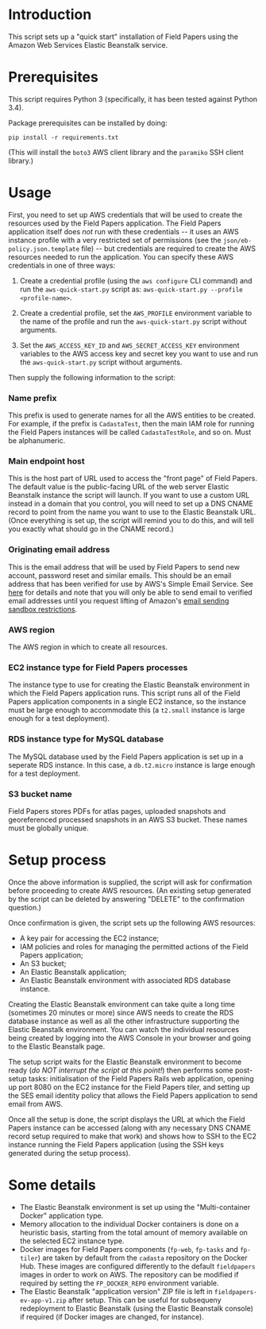 # Introduction

This script sets up a "quick start" installation of Field Papers using
the Amazon Web Services Elastic Beanstalk service.


# Prerequisites

This script requires Python 3 (specifically, it has been tested
against Python 3.4).

Package prerequisites can be installed by doing:

```
pip install -r requirements.txt
```

(This will install the `boto3` AWS client library and the `paramiko`
SSH client library.)


# Usage

First, you need to set up AWS credentials that will be used to create
the resources used by the Field Papers application.  The Field Papers
application itself does *not* run with these credentials -- it uses an
AWS instance profile with a very restricted set of permissions (see
the `json/eb-policy.json.template` file) -- but credentials are
required to create the AWS resources needed to run the application.
You can specify these AWS credentials in one of three ways:

1. Create a credential profile (using the `aws configure` CLI command)
   and run the `aws-quick-start.py` script as: `aws-quick-start.py
   --profile <profile-name>`.

2. Create a credential profile, set the `AWS_PROFILE` environment
   variable to the name of the profile and run the
   `aws-quick-start.py` script without arguments.

3. Set the `AWS_ACCESS_KEY_ID` and `AWS_SECRET_ACCESS_KEY` environment
   variables to the AWS access key and secret key you want to use and
   run the `aws-quick-start.py` script without arguments.

Then supply the following information to the script:

### Name prefix

This prefix is used to generate names for all the AWS entities to be
created.  For example, if the prefix is `CadastaTest`, then the main
IAM role for running the Field Papers instances will be called
`CadastaTestRole`, and so on.  Must be alphanumeric.

### Main endpoint host

This is the host part of URL used to access the "front page" of Field
Papers.  The default value is the public-facing URL of the web server
Elastic Beanstalk instance the script will launch.  If you want to use
a custom URL instead in a domain that you control, you will need to
set up a DNS CNAME record to point from the name you want to use to
the Elastic Beanstalk URL.  (Once everything is set up, the script
will remind you to do this, and will tell you exactly what should go
in the CNAME record.)

### Originating email address

This is the email address that will be used by Field Papers to send
new account, password reset and similar emails.  This should be an
email address that has been verified for use by AWS's Simple Email
Service.  See
[here](https://docs.aws.amazon.com/ses/latest/dg/creating-identities.html#just-verify-email-proc)
for details and note that you will only be able to send email to
verified email addresses until you request lifting of Amazon's [email
sending sandbox restrictions](https://docs.aws.amazon.com/ses/latest/dg/request-production-access.html).

### AWS region

The AWS region in which to create all resources.

### EC2 instance type for Field Papers processes

The instance type to use for creating the Elastic Beanstalk
environment in which the Field Papers application runs.  This script
runs all of the Field Papers application components in a single EC2
instance, so the instance must be large enough to accommodate this (a
`t2.small` instance is large enough for a test deployment).

### RDS instance type for MySQL database

The MySQL database used by the Field Papers application is set up in a
seperate RDS instance.  In this case, a `db.t2.micro` instance is
large enough for a test deployment.

### S3 bucket name

Field Papers stores PDFs for atlas pages, uploaded snapshots and
georeferenced processed snapshots in an AWS S3 bucket.  These names
must be globally unique.


# Setup process

Once the above information is supplied, the script will ask for
confirmation before proceeding to create AWS resources.  (An existing
setup generated by the script can be deleted by answering "DELETE" to
the confirmation question.)

Once confirmation is given, the script sets up the following AWS
resources:

 * A key pair for accessing the EC2 instance;
 * IAM policies and roles for managing the permitted actions of the
   Field Papers application;
 * An S3 bucket;
 * An Elastic Beanstalk application;
 * An Elastic Beanstalk environment with associated RDS database
   instance.

Creating the Elastic Beanstalk environment can take quite a long time
(sometimes 20 minutes or more) since AWS needs to create the RDS
database instance as well as all the other infrastructure supporting
the Elastic Beanstalk environment.  You can watch the individual
resources being created by logging into the AWS Console in your
browser and going to the Elastic Beanstalk page.

The setup script waits for the Elastic Beanstalk environment to become
ready (*do NOT interrupt the script at this point!*) then performs
some post-setup tasks: initialisation of the Field Papers Rails web
application, opening up port 8080 on the EC2 instance for the Field
Papers tiler, and setting up the SES email identity policy that allows
the Field Papers application to send email from AWS.

Once all the setup is done, the script displays the URL at which the
Field Papers instance can be accessed (along with any necessary DNS
CNAME record setup required to make that work) and shows how to SSH to
the EC2 instance running the Field Papers application (using the SSH
keys generated during the setup process).


# Some details

 * The Elastic Beanstalk environment is set up using the
   "Multi-container Docker" application type.
 * Memory allocation to the individual Docker containers is done on a
   heuristic basis, starting from the total amount of memory available
   on the selected EC2 instance type.
 * Docker images for Field Papers components (`fp-web`, `fp-tasks` and
   `fp-tiler`) are taken by default from the `cadasta` repository on
   the Docker Hub.  These images are configured differently to the
   default `fieldpapers` images in order to work on AWS.  The
   repository can be modified if required by setting the
   `FP_DOCKER_REPO` environment variable.
 * The Elastic Beanstalk "application version" ZIP file is left in
   `fieldpapers-ev-app-v1.zip` after setup.  This can be useful for
   subsequeny redeployment to Elastic Beanstalk (using the Elastic
   Beanstalk console) if required (if Docker images are changed, for
   instance).
